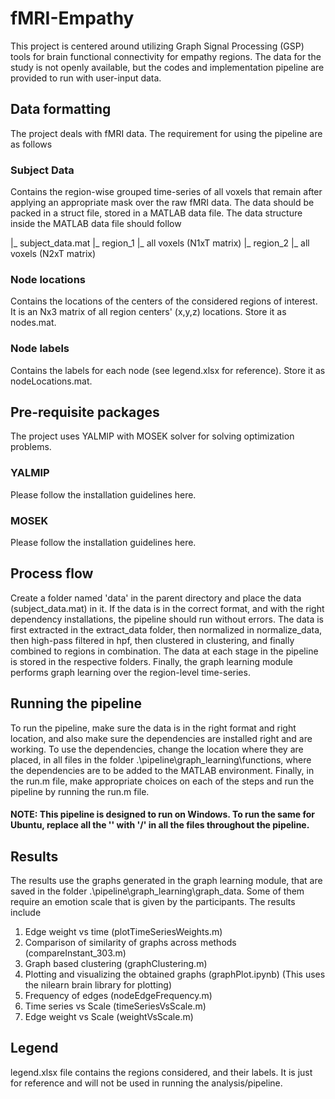 # fMRI-Empathy

This project is centered around utilizing Graph Signal Processing (GSP) tools for brain functional connectivity for empathy regions. The data for the study is not openly available, but the codes and implementation pipeline are provided to run with user-input data.

## Data formatting

The project deals with fMRI data. The requirement for using the pipeline are as follows

### Subject Data

Contains the region-wise grouped time-series of all voxels that remain after applying an appropriate mask over the raw fMRI data. The data should be packed in a struct file, stored in a MATLAB data file. The data structure inside the MATLAB data file should follow

|_ subject_data.mat
  |_ region_1
    |_ all voxels (N1xT matrix)
  |_ region_2
    |_ all voxels (N2xT matrix)

### Node locations

Contains the locations of the centers of the considered regions of interest. It is an Nx3 matrix of all region centers' (x,y,z) locations. Store it as nodes.mat.

### Node labels

Contains the labels for each node (see legend.xlsx for reference). Store it as nodeLocations.mat.

## Pre-requisite packages

The project uses YALMIP with MOSEK solver for solving optimization problems.

### YALMIP

Please follow the installation guidelines here.

### MOSEK

Please follow the installation guidelines here.

## Process flow

Create a folder named 'data' in the parent directory and place the data (subject_data.mat) in it. If the data is in the correct format, and with the right dependency installations, the pipeline should run without errors. The data is first extracted in the extract_data folder, then normalized in normalize_data, then high-pass filtered in hpf, then clustered in clustering, and finally combined to regions in combination. The data at each stage in the pipeline is stored in the respective folders. Finally, the graph learning module performs graph learning over the region-level time-series.

## Running the pipeline

To run the pipeline, make sure the data is in the right format and right location, and also make sure the dependencies are installed right and are working. To use the dependencies, change the location where they are placed, in all files in the folder .\pipeline\graph_learning\functions, where the dependencies are to be added to the MATLAB environment. Finally, in the run.m file, make appropriate choices on each of the steps and run the pipeline by running the run.m file.

#### NOTE: This pipeline is designed to run on Windows. To run the same for Ubuntu, replace all the '\' with '/' in all the files throughout the pipeline.

## Results

The results use the graphs generated in the graph learning module, that are saved in the folder .\pipeline\graph_learning\graph_data. Some of them require an emotion scale that is given by the participants. The results include

1. Edge weight vs time (plotTimeSeriesWeights.m)
2. Comparison of similarity of graphs across methods (compareInstant_303.m)
3. Graph based clustering (graphClustering.m)
4. Plotting and visualizing the obtained graphs (graphPlot.ipynb) (This uses the nilearn brain library for plotting)
5. Frequency of edges (nodeEdgeFrequency.m)
6. Time series vs Scale (timeSeriesVsScale.m)
7. Edge weight vs Scale (weightVsScale.m)

## Legend

legend.xlsx file contains the regions considered, and their labels. It is just for reference and will not be used in running the analysis/pipeline.
